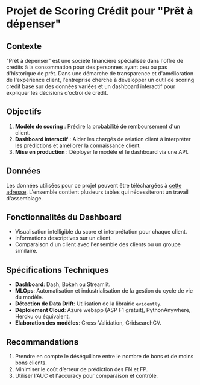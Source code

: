 
# Projet de Scoring Crédit pour "Prêt à dépenser"


## Contexte

"Prêt à dépenser" est une société financière spécialisée dans l'offre de crédits à la consommation pour des personnes ayant peu ou pas d'historique de prêt. Dans une démarche de transparence et d'amélioration de l'expérience client, l'entreprise cherche à développer un outil de scoring crédit basé sur des données variées et un dashboard interactif pour expliquer les décisions d’octroi de crédit.

## Objectifs

1. **Modèle de scoring** : Prédire la probabilité de remboursement d'un client.
2. **Dashboard interactif** : Aider les chargés de relation client à interpréter les prédictions et améliorer la connaissance client.
3. **Mise en production** : Déployer le modèle et le dashboard via une API.

## Données

Les données utilisées pour ce projet peuvent être téléchargées à [cette adresse]([URL_DE_TELECHARGEMENT](https://www.kaggle.com/c/home-credit-default-risk/data)). L'ensemble contient plusieurs tables qui nécessiteront un travail d'assemblage.

## Fonctionnalités du Dashboard

- Visualisation intelligible du score et interprétation pour chaque client.
- Informations descriptives sur un client.
- Comparaison d'un client avec l'ensemble des clients ou un groupe similaire.

## Spécifications Techniques

- **Dashboard**: Dash, Bokeh ou Streamlit.
- **MLOps**: Automatisation et industrialisation de la gestion du cycle de vie du modèle.
- **Détection de Data Drift**: Utilisation de la librairie `evidently`.
- **Déploiement Cloud**: Azure webapp (ASP F1 gratuit), PythonAnywhere, Heroku ou équivalent.
- **Elaboration des modèles**: Cross-Validation, GridsearchCV.

## Recommandations

1. Prendre en compte le déséquilibre entre le nombre de bons et de moins bons clients.
2. Minimiser le coût d’erreur de prédiction des FN et FP.
3. Utiliser l'AUC et l'accuracy pour comparaison et contrôle.


